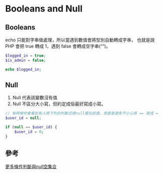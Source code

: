 # Booleans and Null

## Booleans

echo 只能對字串做處理，所以當遇到數值會將型別自動轉成字串，
也就是說 PHP 會把 true 轉成 1，遇到 false 會轉成空字串(“”)。

```php
$logged_in = true;
$is_admin = false;

echo $logged_in;

```

## Null

1. Null 代表該變數沒有值
2. Null 不區分大小寫，但約定成俗最好寫成小寫。

```php
// 有時候你會看到有人將下列的判斷式將null擺在前面，用意是避免不小心將 == 寫成 =
$user_id = null;

if (null == $user_id) {
    $user_id = 0;
}
```

## 參考

[更多條件判斷與null空集合](https://progressbar.tw/posts/167)

